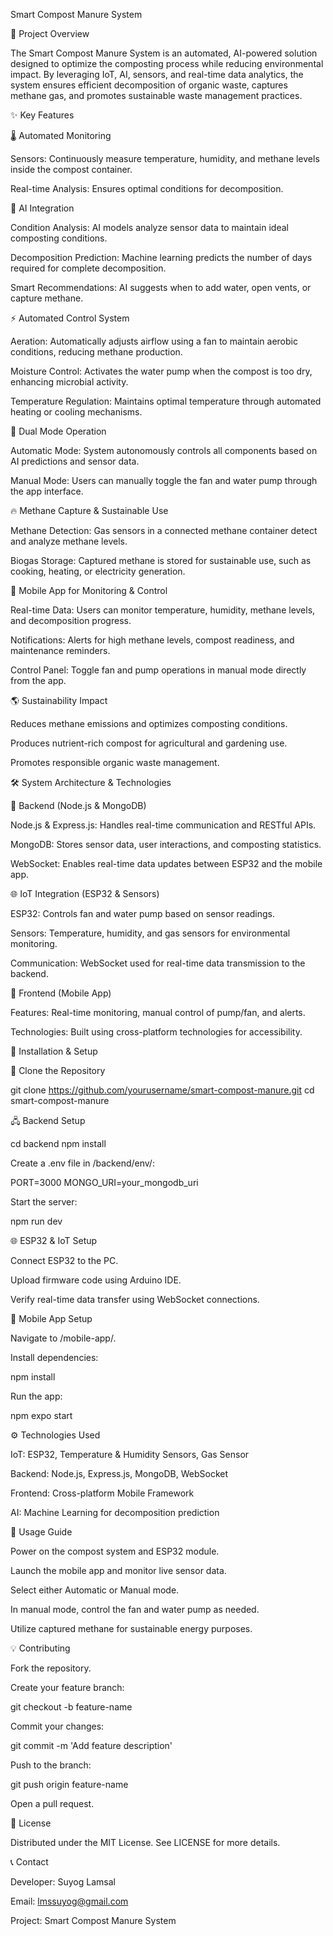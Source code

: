 Smart Compost Manure System

🌿 Project Overview

The Smart Compost Manure System is an automated, AI-powered solution designed to optimize the composting process while reducing environmental impact. By leveraging IoT, AI, sensors, and real-time data analytics, the system ensures efficient decomposition of organic waste, captures methane gas, and promotes sustainable waste management practices.

✨ Key Features

🌡️ Automated Monitoring

Sensors: Continuously measure temperature, humidity, and methane levels inside the compost container.

Real-time Analysis: Ensures optimal conditions for decomposition.

🤖 AI Integration

Condition Analysis: AI models analyze sensor data to maintain ideal composting conditions.

Decomposition Prediction: Machine learning predicts the number of days required for complete decomposition.

Smart Recommendations: AI suggests when to add water, open vents, or capture methane.

⚡ Automated Control System

Aeration: Automatically adjusts airflow using a fan to maintain aerobic conditions, reducing methane production.

Moisture Control: Activates the water pump when the compost is too dry, enhancing microbial activity.

Temperature Regulation: Maintains optimal temperature through automated heating or cooling mechanisms.

🔄 Dual Mode Operation

Automatic Mode: System autonomously controls all components based on AI predictions and sensor data.

Manual Mode: Users can manually toggle the fan and water pump through the app interface.

🔥 Methane Capture & Sustainable Use

Methane Detection: Gas sensors in a connected methane container detect and analyze methane levels.

Biogas Storage: Captured methane is stored for sustainable use, such as cooking, heating, or electricity generation.

📱 Mobile App for Monitoring & Control

Real-time Data: Users can monitor temperature, humidity, methane levels, and decomposition progress.

Notifications: Alerts for high methane levels, compost readiness, and maintenance reminders.

Control Panel: Toggle fan and pump operations in manual mode directly from the app.

🌎 Sustainability Impact

Reduces methane emissions and optimizes composting conditions.

Produces nutrient-rich compost for agricultural and gardening use.

Promotes responsible organic waste management.

🛠️ System Architecture & Technologies

🔗 Backend (Node.js & MongoDB)

Node.js & Express.js: Handles real-time communication and RESTful APIs.

MongoDB: Stores sensor data, user interactions, and composting statistics.

WebSocket: Enables real-time data updates between ESP32 and the mobile app.

🌐 IoT Integration (ESP32 & Sensors)

ESP32: Controls fan and water pump based on sensor readings.

Sensors: Temperature, humidity, and gas sensors for environmental monitoring.

Communication: WebSocket used for real-time data transmission to the backend.

📱 Frontend (Mobile App)

Features: Real-time monitoring, manual control of pump/fan, and alerts.

Technologies: Built using cross-platform technologies for accessibility.

🚀 Installation & Setup

🔄 Clone the Repository

git clone https://github.com/yourusername/smart-compost-manure.git
cd smart-compost-manure

🖧 Backend Setup

cd backend
npm install

Create a .env file in /backend/env/:

PORT=3000
MONGO_URI=your_mongodb_uri

Start the server:

npm run dev

🌐 ESP32 & IoT Setup

Connect ESP32 to the PC.

Upload firmware code using Arduino IDE.

Verify real-time data transfer using WebSocket connections.

📱 Mobile App Setup

Navigate to /mobile-app/.

Install dependencies:

npm install

Run the app:

npm expo start

⚙️ Technologies Used

IoT: ESP32, Temperature & Humidity Sensors, Gas Sensor

Backend: Node.js, Express.js, MongoDB, WebSocket

Frontend: Cross-platform Mobile Framework

AI: Machine Learning for decomposition prediction

🚀 Usage Guide

Power on the compost system and ESP32 module.

Launch the mobile app and monitor live sensor data.

Select either Automatic or Manual mode.

In manual mode, control the fan and water pump as needed.

Utilize captured methane for sustainable energy purposes.

💡 Contributing

Fork the repository.

Create your feature branch:

git checkout -b feature-name

Commit your changes:

git commit -m 'Add feature description'

Push to the branch:

git push origin feature-name

Open a pull request.

📜 License

Distributed under the MIT License. See LICENSE for more details.

📞 Contact

Developer: Suyog Lamsal

Email: lmssuyog@gmail.com

Project: Smart Compost Manure System